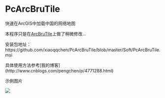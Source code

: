 # PcArcBruTile
快速在ArcGIS中加载中国的网络地图

本程序只是在[ArcBruTile](https://arcbrutile.codeplex.com/)上做了稍微修改...
<p>安装包地址：https://github.com/xiaoqqchen/PcArcBruTile/blob/master/Soft/PcArcBruTile.msi</p>
具体使用方法参考[我的博客](http://www.cnblogs.com/pengchen/p/4771288.html)
<p>示例图片</p>
<p><img src="https://github.com/xiaoqqchen/PcArcBruTile/blob/master/Soft/1.png"/></p>
